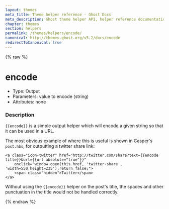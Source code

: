 ```yaml
---
layout: themes
meta_title: Theme helper reference - Ghost Docs
meta_description: Ghost theme helper API, helper reference documentation
chapter: themes
section: helpers
permalink: /themes/helpers/encode/
canonical: http://themes.ghost.org/v5.2/docs/encode
redirectToCanonical: true
---
```


{% raw %}

# encode

 * Type: Output
 * Parameters: value to encode (string)
 * Attributes: none

<!--
 * Origin: Ghost
 * Required: No
 * Context: All
 -->

### Description

`{{encode}}` is a simple output helper which will encode a given string so that it can be used in a URL.

The most obvious example of where this is useful is shown in Casper's <code class="path">post.hbs</code>, for outputting a twitter share link:

```
<a class="icon-twitter" href="http://twitter.com/share?text={{encode title}}&url={{url absolute="true"}}"
    onclick="window.open(this.href, 'twitter-share', 'width=550,height=235');return false;">
    <span class="hidden">Twitter</span>
</a>
```

Without using the `{{encode}}` helper on the post's title, the spaces and other punctuation in the title would not be handled correctly.

{% endraw %}